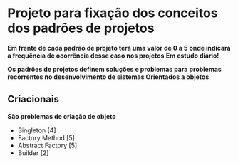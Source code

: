 # Projeto para fixação dos conceitos dos padrões de projetos
__Em frente de cada padrão de projeto terá uma valor de 0 a 5 onde indicará a frequência de ocorrência desse caso nos projetos__
__**Em estudo diário!**__

**Os padrões de projetos definem soluções e problemas para problemas recorrentes no desenvolvimento de sistemas Orientados a objetos**

## Criacionais
**São problemas de criação de objeto**
- Singleton [4]
- Factory Method [5]
- Abstract Factory [5]
- Builder [2]